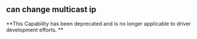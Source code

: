 ## can change multicast ip

**This Capability has been deprecated and is no longer applicable to driver development efforts. **


